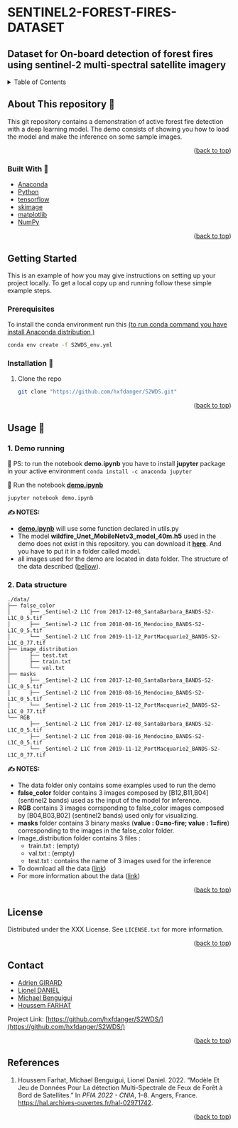 # SENTINEL2-FOREST-FIRES-DATASET

## Dataset for On-board detection of forest fires using sentinel-2 multi-spectral satellite imagery

<div id="top"></div>




<!-- TABLE OF CONTENTS -->
<details>
  <summary>Table of Contents</summary>
  <ol>
    <li>
      <a href="#about-this-repository-">About This Repository</a>
      <ul>
        <li><a href="#built-with-">Built With</a></li>
      </ul>
    </li>
    <li>
      <a href="#getting-started">Getting Started</a>
      <ul>
        <li><a href="#prerequisites">Prerequisites</a></li>
        <li><a href="#installation-">Installation</a></li>
      </ul>
    </li>
    <li>
        <a href="#usage-">Usage</a>
        <ul>
            <li><a href="#demo-running">Demo running</a></li>
            <li><a href="#data-structure">Data structure</a></li>
        </ul>
    </li>
    <li><a href="#license">License</a></li>
    <li><a href="#contact">Contact</a></li>
    <li><a href="#references">References</a></li>
  </ol>
</details>



<!-- ABOUT THE PROJECT -->

## About This repository 💼

This git repository contains a demonstration of active forest fire detection with a deep learning model. The demo
consists of showing you how to load the model and make the inference on some sample images.

<p align="right">(<a href="#top">back to top</a>)</p>

### Built With 🧰

* [Anaconda](https://www.anaconda.com/products/distribution)
* [Python](https://www.python.org/)
* [tensorflow](https://www.tensorflow.org/)
* [skimage](https://scikit-image.org/)
* [matplotlib](https://matplotlib.org/)
* [NumPy](https://numpy.org/)

<p align="right">(<a href="#top">back to top</a>)</p>



<!-- GETTING STARTED -->

## Getting Started

This is an example of how you may give instructions on setting up your project locally. To get a local copy up and
running follow these simple example steps.

### Prerequisites

To install the conda environment run
this [(to run conda command you have install Anaconda distribution )](https://www.anaconda.com/products/distribution)

   ```sh
   conda env create -f S2WDS_env.yml
   ```

### Installation 🔩

1. Clone the repo

   ```sh
   git clone "https://github.com/hxfdanger/S2WDS.git"
   ```

<p align="right">(<a href="#top">back to top</a>)</p>



<!-- USAGE EXAMPLES -->

## Usage 📒

### 1. Demo running

🚨 PS: to run the notebook **demo.ipynb** you have to install **jupyter** package in your active environment
```conda install -c anaconda jupyter```

🏁 Run the notebook [**demo.ipynb**](https://github.com/hxfdanger/S2WDS/blob/prepare_demo/demo.ipynb)

```bash
jupyter notebook demo.ipynb
```

**✍ NOTES:**

- [**demo.ipynb**](https://github.com/hxfdanger/S2WDS/blob/prepare_demo/demo.ipynb) will use some function declared in
  utils.py
- The model **wildfire_Unet_MobileNetv3_model_40m.h5** used in the demo does not exist in this repository. you can
  download it [__here__](https://ciar.irt-saintexupery.com/index.php/s/NDXrX4eRKzkIPWD/download?path=%2F&files=wildfire_Unet_MobileNetv3_model_40m.h5). 
  And you have to put it in a folder called model.
- all images used for the demo are located in data folder. The structure of the data described
  (<a href="#data_structure">bellow</a>).

### 2. Data structure <div id="data_structure"></div>

```
./data/
├── false_color
│      ├── _Sentinel-2 L1C from 2017-12-08_SantaBarbara_BANDS-S2-L1C_0_5.tif
│      ├── _Sentinel-2 L1C from 2018-08-16_Mendocino_BANDS-S2-L1C_0_5.tif
│      └── _Sentinel-2 L1C from 2019-11-12_PortMacquarie2_BANDS-S2-L1C_0_77.tif
├── image_distribution
│      ├── test.txt
│      ├── train.txt
│      └── val.txt
├── masks
│      ├── _Sentinel-2 L1C from 2017-12-08_SantaBarbara_BANDS-S2-L1C_0_5.tif
│      ├── _Sentinel-2 L1C from 2018-08-16_Mendocino_BANDS-S2-L1C_0_5.tif
│      └── _Sentinel-2 L1C from 2019-11-12_PortMacquarie2_BANDS-S2-L1C_0_77.tif
└── RGB
       ├── _Sentinel-2 L1C from 2017-12-08_SantaBarbara_BANDS-S2-L1C_0_5.tif
       ├── _Sentinel-2 L1C from 2018-08-16_Mendocino_BANDS-S2-L1C_0_5.tif
       └── _Sentinel-2 L1C from 2019-11-12_PortMacquarie2_BANDS-S2-L1C_0_77.tif
```
**✍ NOTES:**

- The data folder only contains some examples used to run the demo
- **false_color** folder contains 3 images composed by [B12,B11,B04] (sentinel2 bands) used as the input of the model for inference. 
- **RGB** contains 3 images corrsponding to false_color images composed by [B04,B03,B02] (sentinel2 bands) used only for visualizing.
- **masks** folder contains 3 binary masks (**value : 0=no-fire; value : 1=fire**) corresponding to the images in the false_color folder.
- Image_distribution folder contains 3 files :
  - train.txt : (empty) 
  - val.txt : (empty)
  - test.txt : contains the name of 3 images used for the inference
- To download all the data ([link](https://ciar.irt-saintexupery.com/index.php/s/NDXrX4eRKzkIPWD))
- For more information about the data ([link]())

<p align="right">(<a href="#top">back to top</a>)</p>



<!-- LICENSE -->

## License

Distributed under the XXX License. See `LICENSE.txt` for more information.

<p align="right">(<a href="#top">back to top</a>)</p>



<!-- CONTACT -->

## Contact

* [Adrien GIRARD](mailto:adrien.girard@irt-saintexupery.com)
* [Lionel DANIEL](mailto:lionel.daniel@irt-saintexupery.com)
* [Michael Benguigui](mailto:michael.benguigui@irt-saintexupery.com)
* [Houssem FARHAT](mailto:houssem.farhat@irt-saintexupery.com)

Project Link: [https://github.com/hxfdanger/S2WDS/](https://github.com/hxfdanger/S2WDS/)

<p align="right">(<a href="#top">back to top</a>)</p>



<!-- ACKNOWLEDGMENTS -->

## References

<ol>
<li>
<div id="ref-FARHAT:2022" class="csl-entry" role="doc-biblioentry">
Houssem Farhat, Michael Benguigui, Lionel Daniel. 2022. <span>“Mod<span>è</span>le Et Jeu de Donn<span>é</span>es Pour La d<span>é</span>tection Multi-Spectrale de Feux de Forêt <span class="nocase">à</span> Bord de Satellites.”</span> In <em>PFIA 2022 - CNIA</em>, 1–8. Angers, France. <a href="https://hal.archives-ouvertes.fr/hal-02971742">https://hal.archives-ouvertes.fr/hal-02971742</a>.
</div>
</li>
</ol>


<p align="right">(<a href="#top">back to top</a>)</p>
